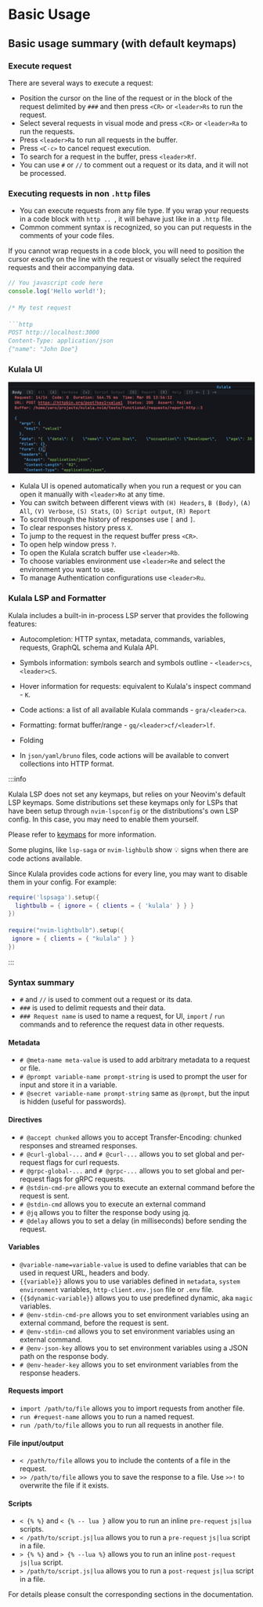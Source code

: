 # Basic Usage

## Basic usage summary (with default keymaps)

### Execute request

There are several ways to execute a request:

- Position the cursor on the line of the request or in the block of the request delimited by `###` and then press `<CR>` or `<leader>Rs` to run the request.
- Select several requests in visual mode and press `<CR>` or `<leader>Ra` to run the requests.
- Press `<leader>Ra` to run all requests in the buffer.
- Press `<C-c>` to cancel request execution.
- To search for a request in the buffer, press `<leader>Rf`.
- You can use `#` or `//` to comment out a request or its data, and it will not be processed.

### Executing requests in non `.http` files

- You can execute requests from any file type.  If you wrap your requests in a code block with ````http .. ````, it will behave just like in a `.http` file.
- Common comment syntax is recognized, so you can put requests in the comments of your code files.

If you cannot wrap requests in a code block, you will need to position the cursor exactly on the line with the request or visually select the required 
requests and their accompanying data.

```js
// You javascript code here
console.log('Hello world!');

/* My test request

```http
POST http://localhost:3000
Content-Type: application/json
{"name": "John Doe"}

```

### Kulala UI

![Kulala UI](./../../static/img/kulala_ui.png)

- Kulala UI is opened automatically when you run a request or you can open it manually with `<leader>Ro` at any time.
- You can switch between different views with `(H) Headers`, `B (Body)`, `(A) All`, `(V) Verbose`, `(S) Stats`, `(O) Script output`, `(R) Report`
- To scroll through the history of responses use `[` and `]`.
- To clear responses history press `X`.
- To jump to the request in the request buffer press `<CR>`.
- To open help window press `?`.
- To open the Kulala scratch buffer use `<leader>Rb`.
- To choose variables environment use `<leader>Re` and select the environment you want to use.
- To manage Authentication configurations use `<leader>Ru`.

### Kulala LSP and Formatter

Kulala includes a built-in in-process LSP server that provides the following features:

- Autocompletion: HTTP syntax, metadata, commands, variables, requests, GraphQL schema and Kulala API.
- Symbols information: symbols search and symbols outline - `<leader>cs`, `<leader>cS`.
- Hover information for requests: equivalent to Kulala's inspect command - `K`.
- Code actions: a list of all available Kulala commands - `gra/<leader>ca`.
- Formatting: format buffer/range - `gq/<leader>cf/<leader>lf`. 
- Folding

- In `json/yaml/bruno` files, code actions will be available to convert collections into HTTP format.

:::info

Kulala LSP does not set any keymaps, but relies on your Neovim's default LSP keymaps. Some distributions set these keymaps only for LSPs that have been
setup through `nvim-lspconfig` or the distributions's own LSP config. In this case, you may need to enable them yourself. 

Please refer to [keymaps](../getting-started/keymaps.md) for more information.

Some plugins, like `lsp-saga` or `nvim-lighbulb` show :bulb: signs when there are code actions available.

Since Kulala provides code actions for every line, you may want to disable them in your config.
For example:

```lua
require('lspsaga').setup({
  lightbulb = { ignore = { clients = { 'kulala' } } }
})

require("nvim-lightbulb").setup({
 ignore = { clients = { "kulala" } }
})
```

:::

### Syntax summary

- `#` and `//` is used to comment out a request or its data.
- `###` is used to delimit requests and their data.
- `### Request name` is used to name a request, for UI, `import` / `run` commands and to reference the request data in other requests.

#### Metadata

- `# @meta-name meta-value` is used to add arbitrary metadata to a request or file.
- `# @prompt variable-name prompt-string` is used to prompt the user for input and store it in a variable.
- `# @secret variable-name prompt-string` same as `@prompt`, but the input is hidden (useful for passwords).

#### Directives

- `# @accept chunked` allows you to accept Transfer-Encoding: chunked responses and streamed responses.
- `# @curl-global-...` and `# @curl-...` allows you to set global and per-request flags for curl requests.
- `# @grpc-global-...` and `# @grpc-...` allows you to set global and per-request flags for gRPC requests.
- `# @stdin-cmd-pre` allows you to execute an external command before the request is sent.
- `# @stdin-cmd` allows you to execute an external command
- `# @jq` allows you to filter the response body using jq.
- `# @delay` allows you to set a delay (in milliseconds) before sending the request.

#### Variables

- `@variable-name=variable-value` is used to define variables that can be used in request URL, headers and body.
- `{{variable}}` allows you to use variables defined in `metadata`, `system environment` variables, `http-client.env.json` file or `.env` file.
- `{{$dynamic-variable}}` allows you to use predefined dynamic, aka `magic` variables.
- `# @env-stdin-cmd-pre` allows you to set environment variables using an external command, before the request is sent.
- `# @env-stdin-cmd` allows you to set environment variables using an external command.
- `# @env-json-key` allows you to set environment variables using a JSON path on the response body.
- `# @env-header-key` allows you to set environment variables from the response headers.

#### Requests import

- `import /path/to/file` allows you to import requests from another file.
- `run #request-name` allows you to run a named request.
- `run /path/to/file` allows you to run all requests in another file.

#### File input/output

- `< /path/to/file` allows you to include the contents of a file in the request.
- `>> /path/to/file` allows you to save the response to a file. Use `>>!` to overwrite the file if it exists.

#### Scripts

- `< {% %}` and `< {% -- lua }` allow you to run an inline `pre-request` `js|lua` scripts.
- `< /path/to/script.js|lua` allows you to run a `pre-request` `js|lua` script in a file.
- `> {% %}` and `> {% --lua %}` allows you to run an inline `post-request` `js|lua` script.
- `> /path/to/script.js|lua` allows you to run a `post-request` `js|lua` script in a file.

For details please consult the corresponding sections in the documentation.
